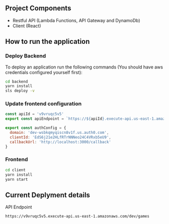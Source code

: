 ## Project Components

- Restful API (Lambda Functions, API Gateway and DynamoDb)
- Client (React)

## How to run the application

### Deploy Backend

To deploy an application run the following commands (You should have aws credentials configured yourself first):

```bash
cd backend
yarn install
sls deploy -v
```

### Update frontend configuration

```js
const apiId = 'v9vruqc5v5'
export const apiEndpoint = `https://${apiId}.execute-api.us-east-1.amazonaws.com/dev`

export const authConfig = {
  domain: 'dev-wsbkqmyqiscn8v1f.us.auth0.com',
  clientId: 'EdS6j21e2HLfRTrNNNeo24C4VRxb5eU9',
  callbackUrl: 'http://localhost:3000/callback'
}
```

### Frontend

```bash
cd client
yarn install
yarn start
```

## Current Deplyment details

API Endpoint

```
https://v9vruqc5v5.execute-api.us-east-1.amazonaws.com/dev/games
```
